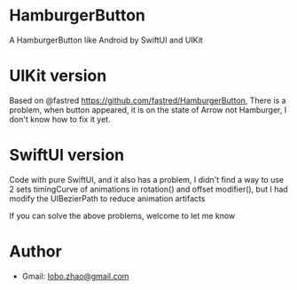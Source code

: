 # HamburgerButton
A HamburgerButton like Android by SwiftUI and UIKit

# UIKit version
Based on @fastred https://github.com/fastred/HamburgerButton, There is a problem, when button appeared, it is on the state of Arrow not Hamburger, I don't know how to fix it yet.

# SwiftUI version
Code with pure SwiftUI, and it also has a problem, I didn't find a way to use 2 sets timingCurve of animations in rotation() and offset modifier(), but I had modify the UIBezierPath to reduce animation artifacts

If you can solve the above problems, welcome to let me know

# Author
* Gmail: lobo.zhao@gmail.com
